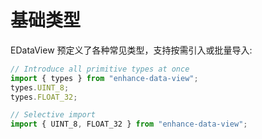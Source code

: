 # 基础类型

EDataView 预定义了各种常见类型，支持按需引入或批量导入:

```typescript
// Introduce all primitive types at once
import { types } from "enhance-data-view";
types.UINT_8;
types.FLOAT_32;

// Selective import
import { UINT_8, FLOAT_32 } from "enhance-data-view";
```
